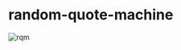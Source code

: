 # random-quote-machine
![rqm](https://github.com/Osgoroth/random-quote-machine/assets/46662617/0181b8b0-fda9-4671-9759-1036516d4089)
